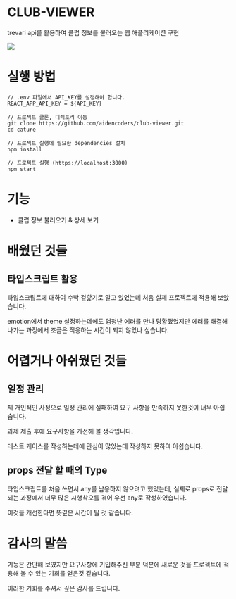# CLUB-VIEWER

trevari api를 활용하여 클럽 정보를 불러오는 웹 애플리케이션 구현

<img src="public/asset/club-viewer.gif">

# 실행 방법

```shell
// .env 파일에서 API_KEY를 설정해야 합니다.
REACT_APP_API_KEY = ${API_KEY}
```

```shell
// 프로젝트 클론, 디렉토리 이동
git clone https://github.com/aidencoders/club-viewer.git
cd cature

// 프로젝트 실행에 필요한 dependencies 설치
npm install

// 프로젝트 실행 (https://localhost:3000)
npm start
```

# 기능

- 클럽 정보 불러오기 & 상세 보기

# 배웠던 것들

## 타입스크립트 활용

타입스크립트에 대하여 수박 겉핥기로 알고 있었는데 처음 실제 프로젝트에 적용해 보았습니다.

emotion에서 theme 설정하는데에도 엄청난 에러를 만나 당황했었지만 에러를 해결해 나가는 과정에서 조금은 적응하는 시간이 되지 않았나 싶습니다.

# 어렵거나 아쉬웠던 것들

## 일정 관리

제 개인적인 사정으로 일정 관리에 실패하여 요구 사항을 만족하지 못한것이 너무 아쉽습니다.

과제 제출 후에 요구사항을 개선해 볼 생각입니다.

테스트 케이스를 작성하는데에 관심이 많았는데 작성하지 못하여 아쉽습니다.

## props 전달 할 때의 Type

타입스크립트를 처음 쓰면서 any를 남용하지 않으려고 했었는데, 실제로 props로 전달되는 과정에서 너무 많은 시행착오를 겪어 우선 any로 작성하였습니다.

이것을 개선한다면 뜻깊은 시간이 될 것 같습니다.

# 감사의 말씀

기능은 간단해 보였지만 요구사항에 기입해주신 부분 덕분에 새로운 것을 프로젝트에 적용해 볼 수 있는 기회를 얻은것 같습니다.

이러한 기회를 주셔서 깊은 감사를 드립니다.
